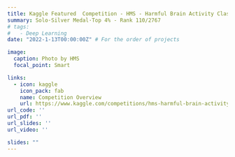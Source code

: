 ```yaml
---
title: Kaggle Featured  Competition - HMS - Harmful Brain Activity Classification
summary: Solo·Silver Medal·Top 4% - Rank 110/2767
# tags:
#   - Deep Learning
date: "2022-1-13T00:00:00Z" # For the order of projects

image:
  caption: Photo by HMS
  focal_point: Smart

links:
  - icon: kaggle
    icon_pack: fab
    name: Competition Overview
    url: https://www.kaggle.com/competitions/hms-harmful-brain-activity-classification
url_code: ''
url_pdf: ''
url_slides: ''
url_video: ''

slides: ""
---
```


